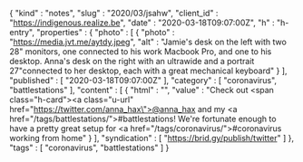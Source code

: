 {
  "kind" : "notes",
  "slug" : "2020/03/jsahw",
  "client_id" : "https://indigenous.realize.be",
  "date" : "2020-03-18T09:07:00Z",
  "h" : "h-entry",
  "properties" : {
    "photo" : [ {
      "photo" : "https://media.jvt.me/aytdy.jpeg",
      "alt" : "Jamie's desk on the left with two 28\" monitors, one connected to his work Macbook Pro, and one to his desktop. Anna's desk on the right with an ultrawide and a portrait 27\"connected to her desktop, each with a great mechanical keyboard"
    } ],
    "published" : [ "2020-03-18T09:07:00Z" ],
    "category" : [ "coronavirus", "battlestations" ],
    "content" : [ {
      "html" : "",
      "value" : "Check out <span class=\"h-card\"><a class=\"u-url\" href=\"https://twitter.com/anna_hax\">@anna_hax</a></span> and my <a href=\"/tags/battlestations/\">#battlestations</a>! We're fortunate enough to have a pretty great setup for <a href=\"/tags/coronavirus/\">#coronavirus</a> working from home"
    } ],
    "syndication" : [ "https://brid.gy/publish/twitter" ]
  },
  "tags" : [ "coronavirus", "battlestations" ]
}
